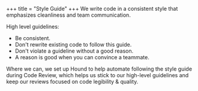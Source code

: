 +++
title = "Style Guide"
+++
We write code in a consistent style that emphasizes cleanliness and team communication.

High level guidelines:

+ Be consistent.
+ Don't rewrite existing code to follow this guide.
+ Don't violate a guideline without a good reason.
+ A reason is good when you can convince a teammate.

Where we can, we set up Hound to help automate following the style guide during Code Review, which helps us stick to our high-level guidelines and keep our reviews focused on code legibility & quality.